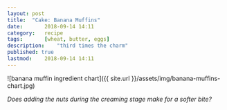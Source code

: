 ```yaml
---
layout: post
title: 	"Cake: Banana Muffins"
date:		2018-09-14 14:11
category:	recipe
tags:		[wheat, butter, eggs] 
description: 	"third times the charm"
published: true
lastmod:	2018-09-14 14:11
---
```

![banana muffin ingredient chart]({{ site.url }}/assets/img/banana-muffins-chart.jpg)

_Does adding the nuts during the creaming stage make for a softer bite?_
